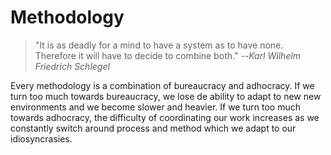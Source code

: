 # Methodology

> "It is as deadly for a mind to have a system as to have none. Therefore it will have to decide to combine both."
> --<cite>Karl Wilhelm Friedrich Schlegel</cite>

Every methodology is a combination of bureaucracy and adhocracy. If we turn too much towards bureaucracy, we lose de ability to adapt to new new environments and we become slower and heavier. If we turn too much towards adhocracy, the difficulty of coordinating our work increases as we constantly switch around process and method which we adapt to our idiosyncrasies.

